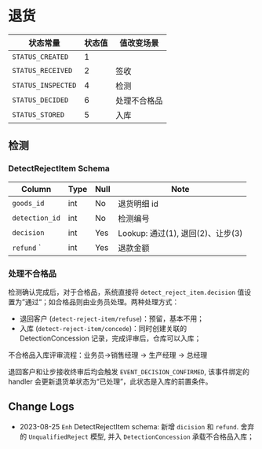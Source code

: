 # 退货

状态常量                | 状态值 | 值改变场景
------------------------|--------|------------
`STATUS_CREATED`        |   1    | 
`STATUS_RECEIVED`       |   2    | 签收
`STATUS_INSPECTED`      |   4    | 检测
`STATUS_DECIDED`        |   6    | 处理不合格品
`STATUS_STORED`         |   5    | 入库

检测
---------------------------------------------------------------------------
### DetectRejectItem Schema
Column                              | Type      | Null | Note
------------------------------------|-----------|------|-------
`goods_id`                          | int       | No   | 退货明细 id
`detection_id`                      | int       | No   | 检测编号
`decision`                          | int       | Yes  | Lookup: 通过(1), 退回(2)、让步(3)
`refund` `                          | int       | Yes  | 退款金额

### 处理不合格品

检测确认完成后，对于合格品，系统直接将 `detect_reject_item.decision` 值设置为”通过“；如合格品则由业务员处理。两种处理方式：

- 退回客户 (`detect-reject-item/refuse`)：预留，基本不用；
- 入库 (`detect-reject-item/concede`)：同时创建关联的 DetectionConcession 记录，完成评审后，仓库可以入库；

不合格品入库评审流程：业务员→销售经理 → 生产经理 → 总经理

退回客户和让步接收终审后均会触发 `EVENT_DECISION_CONFIRMED`, 该事件绑定的 handler 会更新退货单状态为“已处理”，此状态是入库的前置条件。

Change Logs
---------------------------------------------------------------------------
- 2023-08-25 `Enh` DetectRejectItem schema: 新增 `dicision` 和 `refund`. 舍弃的 `UnqualifiedReject` 模型, 并入 `DetectionConcession` 承载不合格品入库；
